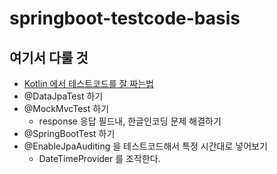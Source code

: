 # springboot-testcode-basis

## 여기서 다룰 것
* [Kotlin 에서 테스트코드를 잘 짜는법](https://phauer.com/2018/best-practices-unit-testing-kotlin)
* @DataJpaTest 하기
* @MockMvcTest 하기
  * response 응답 필드내, 한글인코딩 문제 해결하기
* @SpringBootTest 하기
* @EnableJpaAuditing 을 테스트코드해서 특정 시간대로 넣어보기
  * DateTimeProvider 를 조작한다.
